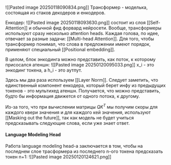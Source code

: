![[Pasted image 20250118090834.png]]
Трансформер - моделька, состоящая из стаков декодеров и енкодеров. 

Енкодер:
![[Pasted image 20250118093630.png]]
состоит из слоя [[Self-Attention]] и обычной фид форвард нейросети. Вообще, трансформеры используют сразу несколько attention heads. Каждая голова, по идее, отвечает за разные задачи: [[Multi-head Attention]].
Для того, чтобы трансформер понимал, что слова в предложении имеют порядок, применяют специальный [[Positional embedding]].

В целом, блок энкодинга можно представить, как поток, к которому присосался атеншн: ![[Pasted image 20250120095033.png]]
x_i - это энкодинг токена, а h_i - это аутпут.

Здесь мы два раза используем [[Layer Norm]].
Следует заметить, что единственный компонент енкодера, который берет инфу из предыдущих токенов - это мультихед атеншн. Получается, что можно представить, будто бы информация движется от одного потока, к другому.

Из-за того, что при вычислении матрицы $QK^T$ мы получим скоры для каждого квери значения и для каждого кей значения, используют [[Masking out the future]], так как модель не будет учиться предсказывать следующие слова, если уже знает ответ.

#### Language Modeling Head
Работа language modeling head-а заключается в том, чтобы на последнем слое трасформера из последнего n-ого токена предсказать токен n+1:
![[Pasted image 20250120124621.png]]
